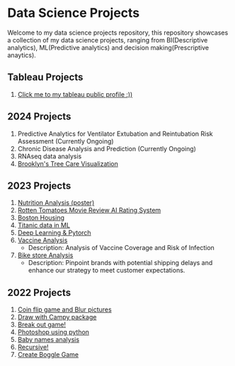 # Data Science Projects
Welcome to my data science projects repository, this repository showcases a collection of my data science projects, ranging from BI(Descriptive analytics), ML(Predictive analytics) and decision making(Prescriptive anaytics).

## Tableau Projects
1. [Click me to my tableau public profile :))](https://public.tableau.com/app/profile/sunny.chin1027/vizzes)

## 2024 Projects
1. Predictive Analytics for Ventilator Extubation and Reintubation Risk Assessment (Currently Ongoing)
2. Chronic Disease Analysis and Prediction (Currently Ongoing)
3. RNAseq data analysis 
4. [Brooklyn's Tree Care Visualization](https://mailmissouri-my.sharepoint.com/:b:/r/personal/cc92k_umsystem_edu/Documents/Data%20Vis%20for%20tree%20data.pdf?csf=1&web=1&e=bpbCif)


## 2023 Projects
1. [Nutrition Analysis (poster)](https://mailmissouri-my.sharepoint.com/personal/cc92k_umsystem_edu/Documents/Stancode/poster.jpeg?csf=1&web=1&e=KkakR1&cid=76684f60-e398-489b-94b0-05f2a264d3ba)
2. [Rotten Tomatoes Movie Review AI Rating System](https://github.com/Sunnychin1027/2023_learning_projects-1.git)
3. [Boston Housing](https://github.com/Sunnychin1027/2023_learning_projects-2.git)
4. [Titanic data in ML](https://github.com/Sunnychin1027/2023_learning_projects-3.git)
5. [Deep Learning & Pytorch](https://github.com/Sunnychin1027/Deep_Learning-RNN-and-Pytorch.git)
6. [Vaccine Analysis](https://github.com/Sunnychin1027/DSA_vaccine_project.git)
   - Description: Analysis of Vaccine Coverage and Risk of Infection
7. [Bike store Analysis](https://github.com/Sunnychin1027/BikeStoreRelationalDatabase_SQL.git)
   - Description: Pinpoint brands with potential shipping delays and enhance our strategy to meet customer expectations.

## 2022 Projects
1. [Coin flip game and Blur pictures](https://github.com/Sunnychin1027/2022_learning_projects-1.git)
2. [Draw with Campy package](https://github.com/Sunnychin1027/2022_learning_projects-2.git)
3. [Break out game!](https://github.com/Sunnychin1027/2022_learning_projects-3.git)
4. [Photoshop using python](https://github.com/Sunnychin1027/2022_learning_projects-4.git)
5. [Baby names analysis](https://github.com/Sunnychin1027/2022_learning_projects-5.git)
6. [Recursive!](https://github.com/Sunnychin1027/2022_learning_projects-6.git)
7. [Create Boggle Game](https://github.com/Sunnychin1027/2022_learning_projects-7.git)
